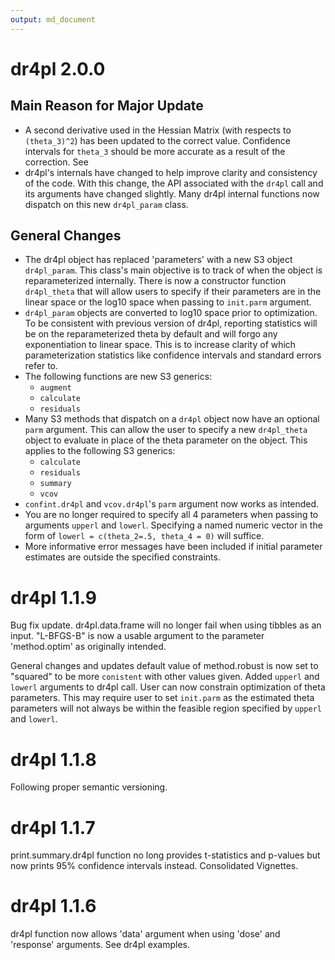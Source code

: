 ```yaml
---
output: md_document
---
```


# dr4pl 2.0.0

## Main Reason for Major Update
* A second derivative used in the Hessian Matrix (with respects to `(theta_3)^2`) has been updated to the correct value. Confidence intervals for `theta_3` should be more accurate as a result of the correction. See 
* dr4pl's internals have changed to help improve clarity and consistency of the code. With this change, the API associated with the `dr4pl` call and its arguments have changed slightly. Many dr4pl internal functions now dispatch on this new `dr4pl_param` class.

## General Changes
* The dr4pl object has replaced 'parameters' with a new S3 object `dr4pl_param`. This class's main objective is to track of when the object is reparameterized internally. There is now a constructor function `dr4pl_theta` that will allow users to specify if their parameters are in the linear space or the log10 space when passing to `init.parm` argument. 
* `dr4pl_param` objects are converted to log10 space prior to optimization. To be consistent with previous version of dr4pl, reporting statistics will be on the reparameterized theta by default and will forgo any exponentiation to linear space. This is to increase clarity of which parameterization statistics like confidence intervals and standard errors refer to.
* The following functions are new S3 generics:
  * `augment`
  * `calculate`
  * `residuals`
* Many S3 methods that dispatch on a `dr4pl` object now have an optional `parm` argument. This can allow the user to specify a new `dr4pl_theta` object to evaluate in place of the theta parameter on the object. This applies to the following S3 generics:
  * `calculate`
  * `residuals`
  * `summary`
  * `vcov`
* `confint.dr4pl` and `vcov.dr4pl`'s `parm` argument now works as intended.
* You are no longer required to specify all 4 parameters when passing to arguments  `upperl` and `lowerl`. Specifying a named numeric vector in the form of `lowerl = c(theta_2=.5, theta_4 = 0)` will suffice.
* More informative error messages have been included if initial parameter estimates are outside the specified constraints.


# dr4pl 1.1.9

Bug fix update.
  dr4pl.data.frame will no longer fail when using tibbles as an input.
  "L-BFGS-B" is now a usable argument to the parameter 'method.optim' as originally intended.

General changes and updates 
  default value of method.robust is now set to "squared" to be more `conistent` with other values given.
  Added `upperl` and `lowerl` arguments to dr4pl call. User can now constrain optimization of theta parameters.
  This may require user to set `init.parm` as the estimated theta parameters will not always be within
  the feasible region specified by `upperl` and `lowerl`.
    
# dr4pl 1.1.8

Following proper semantic versioning.

# dr4pl 1.1.7

print.summary.dr4pl function no long provides t-statistics and p-values but now prints 95% confidence intervals instead. Consolidated Vignettes.

# dr4pl 1.1.6

dr4pl function now allows 'data' argument when using 'dose' and 'response' arguments. See dr4pl examples.






